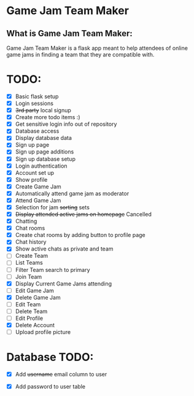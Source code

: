 # Game Jam Team Maker

## What is Game Jam Team Maker:

Game Jam Team Maker is a flask app meant to help attendees of online game jams in finding a team that they are compatible with.


# TODO:
- [X] Basic flask setup
- [X] Login sessions
- [X] ~~3rd party~~ local signup
- [X] Create more todo items :)
- [X] Get sensitive login info out of repository 
- [X] Database access
- [X] Display database data
- [X] Sign up page
- [X] Sign up page additions
- [X] Sign up database setup
- [X] Login authentication
- [X] Account set up
- [X] Show profile
- [X] Create Game Jam
- [X] Automatically attend game jam as moderator
- [X] Attend Game Jam
- [X] Selection for jam ~~sorting~~ sets
- [X] ~~Display attended active jams on homepage~~ Cancelled
- [X] Chatting
- [X] Chat rooms
- [X] Create chat rooms by adding button to profile page
- [X] Chat history
- [X] Show active chats as private and team
- [ ] Create Team
- [ ] List Teams
- [ ] Filter Team search to primary
- [ ] Join Team
- [X] Display Current Game Jams attending
- [ ] Edit Game Jam
- [X] Delete Game Jam
- [ ] Edit Team
- [ ] Delete Team
- [ ] Edit Profile
- [X] Delete Account
- [ ] Upload profile picture

# Database TODO:
- [X] Add ~~username~~ email column to user
- [X] Add password to user table

